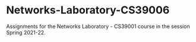 # Networks-Laboratory-CS39006

Assignments for the Networks Laboratory - CS39001 course in the session Spring 2021-22.